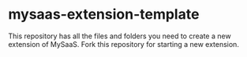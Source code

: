 # mysaas-extension-template
This repository has all the files and folders you need to create a new extension of MySaaS. Fork this repository for starting a new extension.
